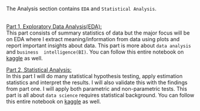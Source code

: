 The Analysis section contains `EDA` and `Statistical Analysis`.<br><br>

[Part 1, Exploratory Data Analysis(EDA):](https://github.com/greatsharma/MPG/blob/master/Analysis/eda-on-mpg-data.ipynb)<br>
This part consists of summary statistics of data but the major focus will be on EDA where I extract meaning/information
from data using plots and report important insights about data. This part is more about `data analysis` and `business 
intelligence(BI)`. You can follow this entire notebook on [kaggle](https://www.kaggle.com/gauravsharma99/eda-on-mpg-data/) as well.


[Part 2, Statistical Analysis:](https://github.com/greatsharma/MPG/blob/master/Analysis/statistical-analysis-on-mpg-data.ipynb)<br>
In this part I will do many statistical hypothesis testing, apply estimation statistics and interpret the results.
I will also validate this with the findings from part one. I will apply both parametric and non-parametric tests.
This part is all about `data science` requires statistical background. You can follow this entire notebook on [kaggle](https://www.kaggle.com/gauravsharma99/statistical-analysis-on-mpg-data) as well.
